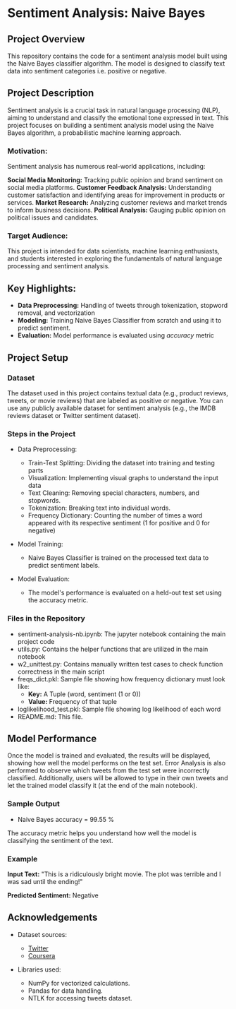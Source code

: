 # Sentiment Analysis: Naive Bayes

## Project Overview

This repository contains the code for a sentiment analysis model built using the Naive Bayes classifier algorithm. The model is designed to classify text data into sentiment categories i.e. positive or negative.

## Project Description

Sentiment analysis is a crucial task in natural language processing (NLP), aiming to understand and classify the emotional tone expressed in text. This project focuses on building a sentiment analysis model using the Naive Bayes algorithm, a probabilistic machine learning approach.

### Motivation:

Sentiment analysis has numerous real-world applications, including:

  **Social Media Monitoring:** Tracking public opinion and brand sentiment on social media platforms.
  **Customer Feedback Analysis:** Understanding customer satisfaction and identifying areas for improvement in products or services.
  **Market Research:** Analyzing customer reviews and market trends to inform business decisions.
  **Political Analysis:** Gauging public opinion on political issues and candidates.

### Target Audience:

This project is intended for data scientists, machine learning enthusiasts, and students interested in exploring the fundamentals of natural language processing and sentiment analysis.

## Key Highlights:

* **Data Preprocessing:** Handling of tweets through tokenization, stopword removal, and vectorization
* **Modeling:** Training Naive Bayes Classifier from scratch and using it to predict sentiment.
* **Evaluation:** Model performance is evaluated using *accuracy* metric

## Project Setup
### Dataset

The dataset used in this project contains textual data (e.g., product reviews, tweets, or movie reviews) that are labeled as positive or negative. You can use any publicly available dataset for sentiment analysis (e.g., the IMDB reviews dataset or Twitter sentiment dataset).

### Steps in the Project

* Data Preprocessing:
    - Train-Test Splitting: Dividing the dataset into training and testing parts
    - Visualization: Implementing visual graphs to understand the input data
    - Text Cleaning: Removing special characters, numbers, and stopwords.
    - Tokenization: Breaking text into individual words.
    - Frequency Dictionary: Counting the number of times a word appeared with its respective sentiment (1 for positive and 0 for negative)

* Model Training:
    - Naive Bayes Classifier is trained on the processed text data to predict sentiment labels.

* Model Evaluation:
    - The model's performance is evaluated on a held-out test set using the accuracy metric.

### Files in the Repository
   - sentiment-analysis-nb.ipynb: The jupyter notebook containing the main project code
   - utils.py: Contains the helper functions that are utilized in the main notebook
   - w2_unittest.py: Contains manually written test cases to check function correctness in the main script
   - freqs_dict.pkl: Sample file showing how frequency dictionary must look like:
       - **Key:** A Tuple (word, sentiment (1 or 0))
       - **Value:** Frequency of that tuple
   - loglikelihood_test.pkl: Sample file showing log likelihood of each word
   - README.md: This file.

## Model Performance
Once the model is trained and evaluated, the results will be displayed, showing how well the model performs on the test set. Error Analysis is also performed to observe which tweets from the test set were incorrectly classified. Additionally, users will be allowed to type in their own tweets and let the trained model classify it (at the end of the main notebook).

### Sample Output
- Naive Bayes accuracy = 99.55 %

The accuracy metric helps you understand how well the model is classifying the sentiment of the text.

### Example
**Input Text:** "This is a ridiculously bright movie. The plot was terrible and I was sad until the ending!"

**Predicted Sentiment:** Negative 

## Acknowledgements

* Dataset sources:
  * [Twitter](https://www.x.com)   
  * [Coursera](https://www.coursera.org/)
    
* Libraries used:
  * NumPy for vectorized calculations.
  * Pandas for data handling.
  * NTLK for accessing tweets dataset.
